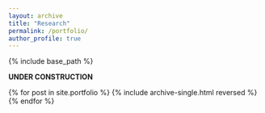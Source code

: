 ```yaml
---
layout: archive
title: "Research"
permalink: /portfolio/
author_profile: true
---
```


{% include base_path %}

__UNDER CONSTRUCTION__

{% for post in site.portfolio %}
  {% include archive-single.html reversed %}
{% endfor %}

